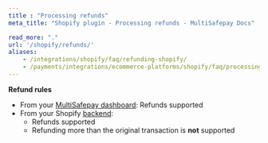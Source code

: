 ```yaml
---
title : "Processing refunds"
meta_title: "Shopify plugin - Processing refunds - MultiSafepay Docs"

read_more: "."
url: '/shopify/refunds/'
aliases: 
    - /integrations/shopify/faq/refunding-shopify/
    - /payments/integrations/ecommerce-platforms/shopify/faq/processing-refunds/
---
```

**Refund rules**  

- From your [MultiSafepay dashboard](https://merchant.multisafepay.com): Refunds supported
- From your Shopify [backend](/glossaries/multisafepay-glossary/#backend):  
    - Refunds supported
    - Refunding more than the original transaction is **not** supported
